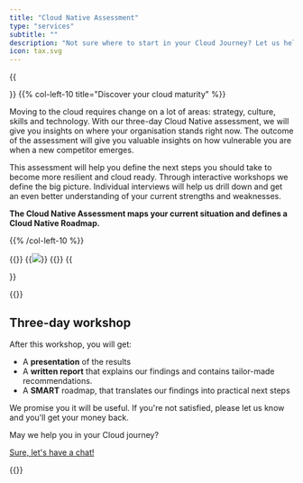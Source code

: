 ```yaml
---
title: "Cloud Native Assessment"
type: "services"
subtitle: ""
description: "Not sure where to start in your Cloud Journey? Let us help you assess your organisation and define a roadmap together."
icon: tax.svg
---
```

{{<section>}}
{{% col-left-10 title="Discover your cloud maturity" %}}

Moving to the cloud requires change on a lot of areas: strategy, culture, skills and technology. With our three-day Cloud Native assessment, we will give you insights on where your organisation stands right now. The outcome of the assessment will give you valuable insights on how vulnerable you are when a new competitor emerges. 

This assessment will help you define the next steps you should take to become more resilient and cloud ready. Through interactive workshops we define the big picture. Individual interviews will help us drill down and get an even better understanding of your current strengths and weaknesses.

**The Cloud Native Assessment maps your current situation and defines a Cloud Native Roadmap.**

{{% /col-left-10 %}}

{{<col-right-2>}}
{{<img class="img-fluid" src="/img/icons/tax.svg">}}
{{</col-right-2>}}
{{</section>}}

{{<raw>}}

<section class="pt-lg-3 bg-muted">
  <div class="container text-center text-lg-start">
    <div class="row align-items-center text-center">
      <div class="col-lg-8 mx-auto">
        <h2>Three-day workshop</h2>
      </div>
    </div>
    <div class="row">
      <div class="col-lg-10 mx-auto">
        <div class="lead divider-subtitle mt-2">
        <p>After this workshop, you will get:</p>
        <ul>
        <li>A <b>presentation</b> of the results</li>
        <li>A <b>written report</b> that explains our findings and contains tailor-made recommendations.</li>
        <li>A <b>SMART</b> roadmap, that translates our findings into practical next steps</li>
        </ul>
        </p>
        <p>We promise you it will be useful. If you're not satisfied, please let us know and you'll get your money back.</p>
    </div>
    <div class="row mt-5">
      <div class="col-lg-12 text-center">
        <p class="h3 divider-subtitle mt-2">May we help you in your Cloud journey?</p>
      </div>
      <div class="text-center">
        <a class="btn btn-warning mt-lg-2" id="book" href="">Sure, let's have a chat!</a>
        <script type="text/javascript" src="https://x.ai/embed/xdotai-embed.js" id="xdotaiEmbed" data-page="/bastichelaar/cost-savings-scan" data-height data-width data-element="#book" async></script>
        </a>
      </div>
    </div>
  </div>
  </div>
</section>

{{</raw>}}
